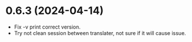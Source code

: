 # 0.6.3 (2024-04-14)

- Fix -v print correct version.
- Try not clean session between translater, not sure if it will cause issue.

